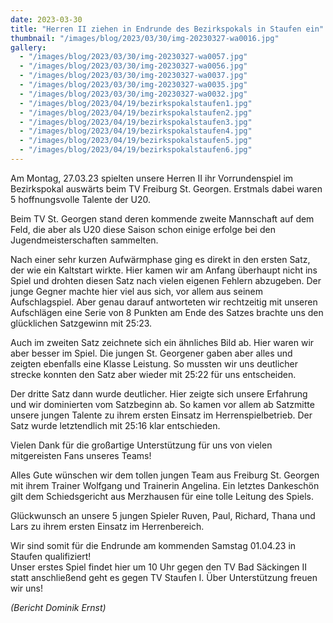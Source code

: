 ```yaml
---
date: 2023-03-30
title: "Herren II ziehen in Endrunde des Bezirkspokals in Staufen ein"
thumbnail: "/images/blog/2023/03/30/img-20230327-wa0016.jpg"
gallery:
  - "/images/blog/2023/03/30/img-20230327-wa0057.jpg"
  - "/images/blog/2023/03/30/img-20230327-wa0056.jpg"
  - "/images/blog/2023/03/30/img-20230327-wa0037.jpg"
  - "/images/blog/2023/03/30/img-20230327-wa0035.jpg"
  - "/images/blog/2023/03/30/img-20230327-wa0032.jpg"
  - "/images/blog/2023/04/19/bezirkspokalstaufen1.jpg"
  - "/images/blog/2023/04/19/bezirkspokalstaufen2.jpg"
  - "/images/blog/2023/04/19/bezirkspokalstaufen3.jpg"
  - "/images/blog/2023/04/19/bezirkspokalstaufen4.jpg"
  - "/images/blog/2023/04/19/bezirkspokalstaufen5.jpg"
  - "/images/blog/2023/04/19/bezirkspokalstaufen6.jpg"
---
```


Am Montag, 27.03.23 spielten unsere Herren II ihr Vorrundenspiel im Bezirkspokal auswärts beim TV Freiburg St. Georgen. Erstmals dabei waren 5 hoffnungsvolle Talente der U20.

Beim TV St. Georgen stand deren kommende zweite Mannschaft auf dem Feld, die aber als U20 diese Saison schon einige erfolge bei den Jugendmeisterschaften sammelten.

Nach einer sehr kurzen Aufwärmphase ging es direkt in den ersten Satz, der wie ein Kaltstart wirkte. Hier kamen wir am Anfang überhaupt nicht ins Spiel und drohten diesen Satz nach vielen eigenen Fehlern abzugeben. Der junge Gegner machte hier viel aus sich, vor allem aus seinem Aufschlagspiel. Aber genau darauf antworteten wir rechtzeitig mit unseren Aufschlägen eine Serie von 8 Punkten am Ende des Satzes brachte uns den glücklichen Satzgewinn mit 25:23.

Auch im zweiten Satz zeichnete sich ein ähnliches Bild ab. Hier waren wir aber besser im Spiel. Die jungen St. Georgener gaben aber alles und zeigten ebenfalls eine Klasse Leistung. So mussten wir uns deutlicher strecke konnten den Satz aber wieder mit 25:22 für uns entscheiden.

Der dritte Satz dann wurde deutlicher. Hier zeigte sich unsere Erfahrung und wir dominierten vom Satzbeginn ab. So kamen vor allem ab Satzmitte unsere jungen Talente zu ihrem ersten Einsatz im Herrenspielbetrieb. Der Satz wurde letztendlich mit 25:16 klar entschieden.

Vielen Dank für die großartige Unterstützung für uns von vielen mitgereisten Fans unseres Teams!

Alles Gute wünschen wir dem tollen jungen Team aus Freiburg St. Georgen mit ihrem Trainer Wolfgang und Trainerin Angelina. Ein letztes Dankeschön gilt dem Schiedsgericht aus Merzhausen für eine tolle Leitung des Spiels.

Glückwunsch an unsere 5 jungen Spieler Ruven, Paul, Richard, Thana und Lars zu ihrem ersten Einsatz im Herrenbereich.

Wir sind somit für die Endrunde am kommenden Samstag 01.04.23 in Staufen qualifiziert!  
 Unser erstes Spiel findet hier um 10 Uhr gegen den TV Bad Säckingen II statt anschließend geht es gegen TV Staufen I. Über Unterstützung freuen wir uns!

_(Bericht Dominik Ernst)_
